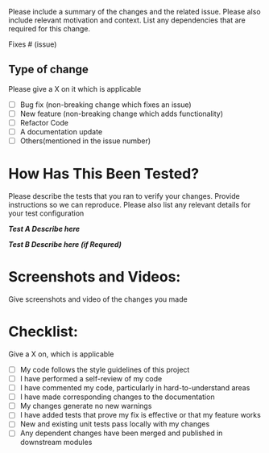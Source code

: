 Please include a summary of the changes and the related issue. Please also include relevant motivation and context. List any dependencies that are required for this change.


Fixes # (issue)


## Type of change

Please give a X on it which is applicable

- [ ] Bug fix (non-breaking change which fixes an issue)
- [ ] New feature (non-breaking change which adds functionality)
- [ ] Refactor Code
- [ ] A documentation update
- [ ] Others(mentioned in the issue number)

# How Has This Been Tested?

Please describe the tests that you ran to verify your changes. Provide instructions so we can reproduce. Please also list any relevant details for your test configuration

**_Test A Describe here_**

**_Test B Describe here (if Requred)_**

# Screenshots and Videos:

Give screenshots and video of the changes you made

# Checklist:
Give a X on, which is applicable

- [ ] My code follows the style guidelines of this project
- [ ] I have performed a self-review of my code
- [ ] I have commented my code, particularly in hard-to-understand areas
- [ ] I have made corresponding changes to the documentation
- [ ] My changes generate no new warnings
- [ ] I have added tests that prove my fix is effective or that my feature works
- [ ] New and existing unit tests pass locally with my changes
- [ ] Any dependent changes have been merged and published in downstream modules
